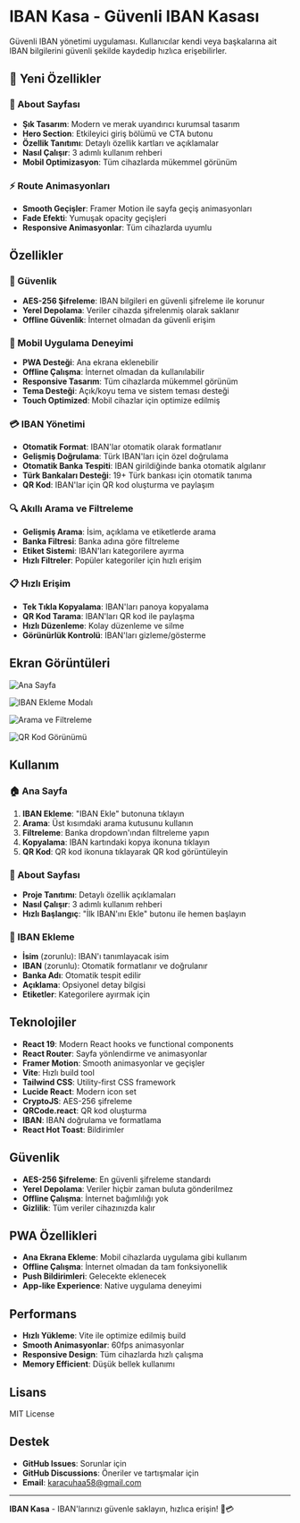 # IBAN Kasa - Güvenli IBAN Kasası

Güvenli IBAN yönetimi uygulaması. Kullanıcılar kendi veya başkalarına ait IBAN bilgilerini güvenli şekilde kaydedip hızlıca erişebilirler.

## 🚀 Yeni Özellikler

### 🎨 About Sayfası
- **Şık Tasarım**: Modern ve merak uyandırıcı kurumsal tasarım
- **Hero Section**: Etkileyici giriş bölümü ve CTA butonu
- **Özellik Tanıtımı**: Detaylı özellik kartları ve açıklamalar
- **Nasıl Çalışır**: 3 adımlı kullanım rehberi
- **Mobil Optimizasyon**: Tüm cihazlarda mükemmel görünüm

### ⚡ Route Animasyonları
- **Smooth Geçişler**: Framer Motion ile sayfa geçiş animasyonları
- **Fade Efekti**: Yumuşak opacity geçişleri
- **Responsive Animasyonlar**: Tüm cihazlarda uyumlu


## Özellikler

### 🔐 Güvenlik
- **AES-256 Şifreleme**: IBAN bilgileri en güvenli şifreleme ile korunur
- **Yerel Depolama**: Veriler cihazda şifrelenmiş olarak saklanır
- **Offline Güvenlik**: İnternet olmadan da güvenli erişim

### 📱 Mobil Uygulama Deneyimi
- **PWA Desteği**: Ana ekrana eklenebilir
- **Offline Çalışma**: İnternet olmadan da kullanılabilir
- **Responsive Tasarım**: Tüm cihazlarda mükemmel görünüm
- **Tema Desteği**: Açık/koyu tema ve sistem teması desteği
- **Touch Optimized**: Mobil cihazlar için optimize edilmiş

### 💳 IBAN Yönetimi
- **Otomatik Format**: IBAN'lar otomatik olarak formatlanır
- **Gelişmiş Doğrulama**: Türk IBAN'ları için özel doğrulama
- **Otomatik Banka Tespiti**: IBAN girildiğinde banka otomatik algılanır
- **Türk Bankaları Desteği**: 19+ Türk bankası için otomatik tanıma
- **QR Kod**: IBAN'lar için QR kod oluşturma ve paylaşım

### 🔍 Akıllı Arama ve Filtreleme
- **Gelişmiş Arama**: İsim, açıklama ve etiketlerde arama
- **Banka Filtresi**: Banka adına göre filtreleme
- **Etiket Sistemi**: IBAN'ları kategorilere ayırma
- **Hızlı Filtreler**: Popüler kategoriler için hızlı erişim

### 📋 Hızlı Erişim
- **Tek Tıkla Kopyalama**: IBAN'ları panoya kopyalama
- **QR Kod Tarama**: IBAN'ları QR kod ile paylaşma
- **Hızlı Düzenleme**: Kolay düzenleme ve silme
- **Görünürlük Kontrolü**: IBAN'ları gizleme/gösterme

## Ekran Görüntüleri

![Ana Sayfa](public/screenshots/home.png)

![IBAN Ekleme Modalı](public/screenshots/add-iban.png)

![Arama ve Filtreleme](public/screenshots/search-filter.png)

![QR Kod Görünümü](public/screenshots/qr.png)

## Kullanım

### 🏠 Ana Sayfa
1. **IBAN Ekleme**: "IBAN Ekle" butonuna tıklayın
2. **Arama**: Üst kısımdaki arama kutusunu kullanın
3. **Filtreleme**: Banka dropdown'ından filtreleme yapın
4. **Kopyalama**: IBAN kartındaki kopya ikonuna tıklayın
5. **QR Kod**: QR kod ikonuna tıklayarak QR kod görüntüleyin

### 📖 About Sayfası
- **Proje Tanıtımı**: Detaylı özellik açıklamaları
- **Nasıl Çalışır**: 3 adımlı kullanım rehberi
- **Hızlı Başlangıç**: "İlk IBAN'ını Ekle" butonu ile hemen başlayın

### 🔧 IBAN Ekleme
- **İsim** (zorunlu): IBAN'ı tanımlayacak isim
- **IBAN** (zorunlu): Otomatik formatlanır ve doğrulanır
- **Banka Adı**: Otomatik tespit edilir
- **Açıklama**: Opsiyonel detay bilgisi
- **Etiketler**: Kategorilere ayırmak için

## Teknolojiler

- **React 19**: Modern React hooks ve functional components
- **React Router**: Sayfa yönlendirme ve animasyonlar
- **Framer Motion**: Smooth animasyonlar ve geçişler
- **Vite**: Hızlı build tool
- **Tailwind CSS**: Utility-first CSS framework
- **Lucide React**: Modern icon set
- **CryptoJS**: AES-256 şifreleme
- **QRCode.react**: QR kod oluşturma
- **IBAN**: IBAN doğrulama ve formatlama
- **React Hot Toast**: Bildirimler

## Güvenlik

- **AES-256 Şifreleme**: En güvenli şifreleme standardı
- **Yerel Depolama**: Veriler hiçbir zaman buluta gönderilmez
- **Offline Çalışma**: İnternet bağımlılığı yok
- **Gizlilik**: Tüm veriler cihazınızda kalır

## PWA Özellikleri

- **Ana Ekrana Ekleme**: Mobil cihazlarda uygulama gibi kullanım
- **Offline Çalışma**: İnternet olmadan da tam fonksiyonellik
- **Push Bildirimleri**: Gelecekte eklenecek
- **App-like Experience**: Native uygulama deneyimi

## Performans

- **Hızlı Yükleme**: Vite ile optimize edilmiş build
- **Smooth Animasyonlar**: 60fps animasyonlar
- **Responsive Design**: Tüm cihazlarda hızlı çalışma
- **Memory Efficient**: Düşük bellek kullanımı

## Lisans

MIT License

## Destek

- **GitHub Issues**: Sorunlar için
- **GitHub Discussions**: Öneriler ve tartışmalar için
- **Email**: karacuhaa58@gmail.com

---

**IBAN Kasa** - IBAN'larınızı güvenle saklayın, hızlıca erişin! 🔐💳

